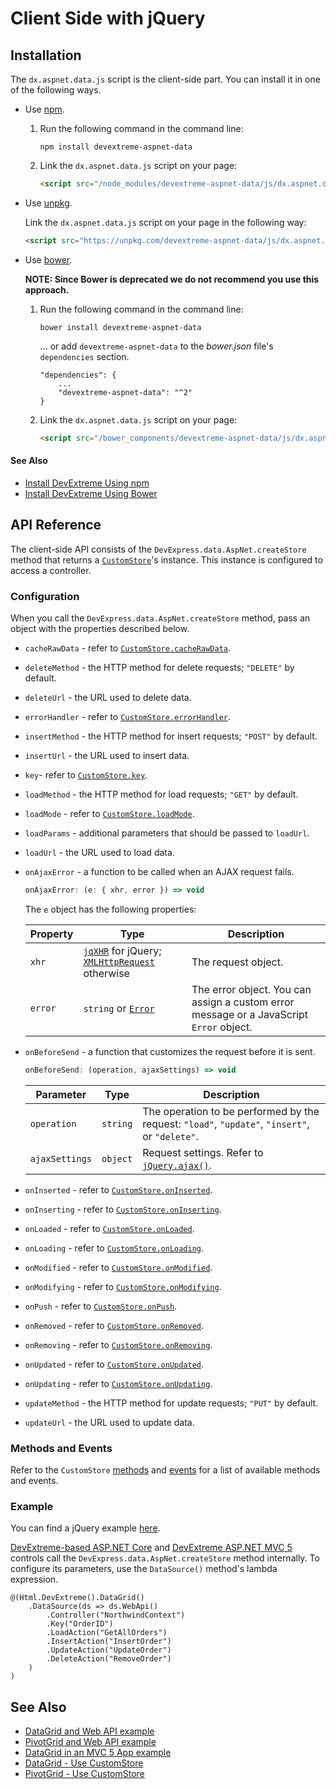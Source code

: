# Client Side with jQuery

## Installation

The `dx.aspnet.data.js` script is the client-side part. You can install it in one of the following ways.

* Use [npm](https://www.npmjs.com/package/devextreme-aspnet-data).

    1. Run the following command in the command line:

        ```
        npm install devextreme-aspnet-data
        ```
        
    2. Link the `dx.aspnet.data.js` script on your page:

        ```html
        <script src="/node_modules/devextreme-aspnet-data/js/dx.aspnet.data.js"></script>
        ```

* Use [unpkg](https://unpkg.com/).

    Link the `dx.aspnet.data.js` script on your page in the following way:

    ```html
    <script src="https://unpkg.com/devextreme-aspnet-data/js/dx.aspnet.data.js"></script>
    ```

* Use [bower](https://libraries.io/bower/devextreme-aspnet-data).

    **NOTE: Since Bower is deprecated we do not recommend you use this approach.**

    1. Run the following command in the command line:

        ```
        bower install devextreme-aspnet-data
        ```

        ... or add `devextreme-aspnet-data` to the *bower.json* file's `dependencies` section.

        ```
        "dependencies": {
            ...
            "devextreme-aspnet-data": "^2"
        }
        ```

    2. Link the `dx.aspnet.data.js` script on your page:

        ```html
        <script src="/bower_components/devextreme-aspnet-data/js/dx.aspnet.data.js"></script>
        ```

#### See Also
- [Install DevExtreme Using npm](https://js.devexpress.com/Documentation/Guide/Getting_Started/Installation/npm_Package/)
- [Install DevExtreme Using Bower](https://js.devexpress.com/Documentation/Guide/Getting_Started/Installation/Bower_Package/)

## API Reference

The client-side API consists of the `DevExpress.data.AspNet.createStore` method that returns a [`CustomStore`](https://js.devexpress.com/DevExtreme/ApiReference/Data_Layer/CustomStore/)'s instance. This instance is configured to access a controller.

### Configuration

When you call the `DevExpress.data.AspNet.createStore` method, pass an object with the properties described below.

- `cacheRawData` - refer to [`CustomStore.cacheRawData`](https://js.devexpress.com/DevExtreme/ApiReference/Data_Layer/CustomStore/Configuration/#cacheRawData).
- `deleteMethod` - the HTTP method for delete requests; `"DELETE"` by default.
- `deleteUrl` - the URL used to delete data.
- `errorHandler` - refer to [`CustomStore.errorHandler`](https://js.devexpress.com/DevExtreme/ApiReference/Data_Layer/CustomStore/Configuration/#errorHandler).
- `insertMethod` - the HTTP method for insert requests; `"POST"` by default.
- `insertUrl` - the URL used to insert data.
- `key`- refer to [`CustomStore.key`](https://js.devexpress.com/DevExtreme/ApiReference/Data_Layer/CustomStore/Configuration/#key).
- `loadMethod` - the HTTP method for load requests; `"GET"` by default.
- `loadMode` - refer to [`CustomStore.loadMode`](https://js.devexpress.com/DevExtreme/ApiReference/Data_Layer/CustomStore/Configuration/#loadMode).
- `loadParams` - additional parameters that should be passed to `loadUrl`.
- `loadUrl` - the URL used to load data.
- `onAjaxError` - a function to be called when an AJAX request fails.
  
    ```js
    onAjaxError: (e: { xhr, error }) => void
    ```

    The `e` object has the following properties:

    Property  | Type | Description
    -- | -- | --
    `xhr` | [`jqXHR`](http://api.jquery.com/jQuery.ajax/#jqXHR) for jQuery;  [`XMLHttpRequest`](https://developer.mozilla.org/en-US/docs/Web/API/XMLHttpRequest) otherwise | The request object.
    `error` | `string` or [`Error`](https://developer.mozilla.org/en-US/docs/Web/JavaScript/Reference/Global_Objects/Error) | The error object. You can assign a custom error message or a JavaScript `Error` object.

- `onBeforeSend` - a function that customizes the request before it is sent.

    ```js
    onBeforeSend: (operation, ajaxSettings) => void
    ```

    Parameter  | Type | Description
    --- | -- | ----
    `operation` | `string` | The operation to be performed by the request: `"load"`, `"update"`, `"insert"`, or `"delete"`.
    `ajaxSettings` | `object` | Request settings. Refer to [`jQuery.ajax()`](http://api.jquery.com/jquery.ajax/).

- `onInserted` - refer to [`CustomStore.onInserted`](https://js.devexpress.com/DevExtreme/ApiReference/Data_Layer/CustomStore/Configuration/#onInserted).
- `onInserting` - refer to [`CustomStore.onInserting`](https://js.devexpress.com/DevExtreme/ApiReference/Data_Layer/CustomStore/Configuration/#onInserting).
- `onLoaded` - refer to [`CustomStore.onLoaded`](https://js.devexpress.com/DevExtreme/ApiReference/Data_Layer/CustomStore/Configuration/#onLoaded).
- `onLoading` - refer to [`CustomStore.onLoading`](https://js.devexpress.com/DevExtreme/ApiReference/Data_Layer/CustomStore/Configuration/#onLoading).
- `onModified` - refer to [`CustomStore.onModified`](https://js.devexpress.com/DevExtreme/ApiReference/Data_Layer/CustomStore/Configuration/#onModified).
- `onModifying` - refer to [`CustomStore.onModifying`](https://js.devexpress.com/DevExtreme/ApiReference/Data_Layer/CustomStore/Configuration/#onModifying).
- `onPush` - refer to [`CustomStore.onPush`](https://js.devexpress.com/DevExtreme/ApiReference/Data_Layer/CustomStore/Configuration/#onPush).
- `onRemoved` - refer to [`CustomStore.onRemoved`](https://js.devexpress.com/DevExtreme/ApiReference/Data_Layer/CustomStore/Configuration/#onRemoved).
- `onRemoving` - refer to [`CustomStore.onRemoving`](https://js.devexpress.com/DevExtreme/ApiReference/Data_Layer/CustomStore/Configuration/#onRemoving).
- `onUpdated` - refer to [`CustomStore.onUpdated`](https://js.devexpress.com/DevExtreme/ApiReference/Data_Layer/CustomStore/Configuration/#onUpdated).
- `onUpdating` - refer to [`CustomStore.onUpdating`](https://js.devexpress.com/DevExtreme/ApiReference/Data_Layer/CustomStore/Configuration/#onUpdating).
- `updateMethod` - the HTTP method for update requests; `"PUT"` by default.
- `updateUrl` - the URL used to update data.

### Methods and Events

Refer to the `CustomStore` [methods](https://js.devexpress.com/DevExtreme/ApiReference/Data_Layer/CustomStore/Methods/) and [events](https://js.devexpress.com/DevExtreme/ApiReference/Data_Layer/CustomStore/Events/) for a list of available methods and events.

### Example

You can find a jQuery example [here](https://github.com/DevExpress/DevExtreme.AspNet.Data/blob/master/net/Sample/Views/Home/Index.cshtml).

[DevExtreme-based ASP.NET Core](https://docs.devexpress.com/AspNetCore/400263) and [DevExtreme ASP.NET MVC 5](https://docs.devexpress.com/DevExtremeAspNetMvc/400943/) controls call the `DevExpress.data.AspNet.createStore` method internally. To configure its parameters, use the `DataSource()` method's lambda expression.

```Razor
@(Html.DevExtreme().DataGrid()
    .DataSource(ds => ds.WebApi()
        .Controller("NorthwindContext")
        .Key("OrderID")
        .LoadAction("GetAllOrders")
        .InsertAction("InsertOrder")
        .UpdateAction("UpdateOrder")
        .DeleteAction("RemoveOrder")
    )
)
```

## See Also

- [DataGrid and Web API example](https://github.com/DevExpress/devextreme-examples/tree/17_2/datagrid-webapi)
- [PivotGrid and Web API example](https://github.com/DevExpress/devextreme-examples/tree/17_2/pivotgrid-webapi)
- [DataGrid in an MVC 5 App example](https://github.com/DevExpress/devextreme-examples/tree/17_2/datagrid-mvc5)
- [DataGrid - Use CustomStore](https://js.devexpress.com/Documentation/Guide/Widgets/DataGrid/Use_CustomStore/)
- [PivotGrid - Use CustomStore](https://js.devexpress.com/Documentation/Guide/Widgets/PivotGrid/Use_CustomStore/)
